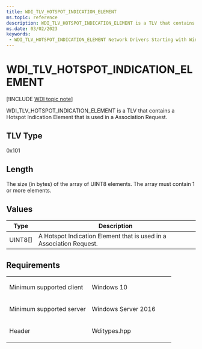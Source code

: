 ```yaml
---
title: WDI_TLV_HOTSPOT_INDICATION_ELEMENT
ms.topic: reference
description: WDI_TLV_HOTSPOT_INDICATION_ELEMENT is a TLV that contains a Hotspot Indication Element that is used in a Association Request.
ms.date: 03/02/2023
keywords:
 - WDI_TLV_HOTSPOT_INDICATION_ELEMENT Network Drivers Starting with Windows Vista
---
```


# WDI\_TLV\_HOTSPOT\_INDICATION\_ELEMENT

[!INCLUDE [WDI topic note](../includes/wdi-version-warning.md)]


WDI\_TLV\_HOTSPOT\_INDICATION\_ELEMENT is a TLV that contains a Hotspot Indication Element that is used in a Association Request.

## TLV Type


0x101

## Length


The size (in bytes) of the array of UINT8 elements. The array must contain 1 or more elements.

## Values


| Type      | Description                                                         |
|-----------|---------------------------------------------------------------------|
| UINT8\[\] | A Hotspot Indication Element that is used in a Association Request. |

 

## Requirements

<table>
<colgroup>
<col width="50%" />
<col width="50%" />
</colgroup>
<tbody>
<tr class="odd">
<td><p>Minimum supported client</p></td>
<td><p>Windows 10</p></td>
</tr>
<tr class="even">
<td><p>Minimum supported server</p></td>
<td><p>Windows Server 2016</p></td>
</tr>
<tr class="odd">
<td><p>Header</p></td>
<td>Wditypes.hpp</td>
</tr>
</tbody>
</table>

 

 




